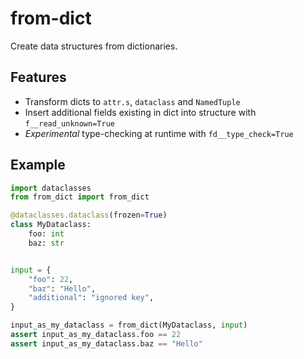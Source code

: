 # from-dict
Create data structures from dictionaries.

## Features
* Transform dicts to `attr.s`, `dataclass` and `NamedTuple`
* Insert additional fields existing in dict into structure with `f__read_unknown=True`
* *Experimental* type-checking at runtime with `fd__type_check=True`

## Example
```python
import dataclasses
from from_dict import from_dict

@dataclasses.dataclass(frozen=True)
class MyDataclass:
    foo: int
    baz: str


input = {
    "foo": 22, 
    "baz": "Hello",
    "additional": "ignored key",
}

input_as_my_dataclass = from_dict(MyDataclass, input)
assert input_as_my_dataclass.foo == 22
assert input_as_my_dataclass.baz == "Hello"
```
